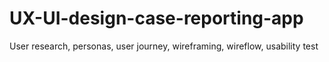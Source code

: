 # UX-UI-design-case-reporting-app
User research, personas, user journey, wireframing, wireflow, usability test
